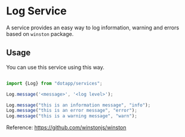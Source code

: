# Log Service

A service provides an easy way to log information, warning and errors based on `winston` package.

## Usage

You can use this service using this way.

``` javascript

import {Log} from "dotapp/services";

Log.message('<message>', '<log level>');

Log.message("this is an information message", "info");
Log.message("this is an error message", "error");
Log.message("this is a warning message", "warn");
```

Reference: https://github.com/winstonjs/winston

